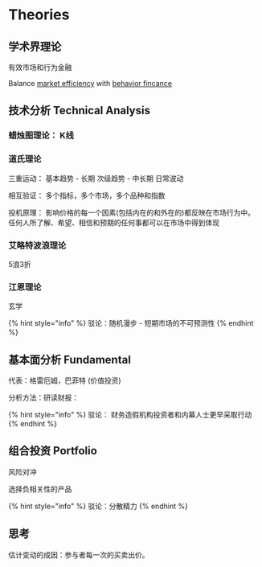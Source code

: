 # Theories

## 学术界理论 

有效市场和行为金融 

Balance [market efficiency](https://en.wikipedia.org/wiki/Efficient-market_hypothesis) with [behavior fincance](https://en.wikipedia.org/wiki/Behavioral_economics#Behavioral_finance)

## 技术分析 Technical Analysis

### 蜡烛图理论： K线 

### 道氏理论

三重运动： 基本趋势 - 长期 次级趋势 - 中长期 日常波动 

相互验证： 多个指标，多个市场，多个品种和指数 

投机原理： 影响价格的每一个因素\(包括内在的和外在的\)都反映在市场行为中。任何人所了解、希望、相信和预期的任何事都可以在市场中得到体现 

### 艾略特波浪理论

5浪3折 

### 江恩理论

玄学

{% hint style="info" %}
驳论：随机漫步 - 短期市场的不可预测性
{% endhint %}

## 基本面分析 Fundamental 

代表：格雷厄姆，巴菲特  \(价值投资\)

分析方法：研读财报： 

{% hint style="info" %}
驳论： 财务造假机构投资者和内幕人士更早采取行动
{% endhint %}

## 组合投资 Portfolio

风险对冲

选择负相关性的产品

{% hint style="info" %}
驳论：分散精力
{% endhint %}

## 思考

估计变动的成因：参与者每一次的买卖出价。

